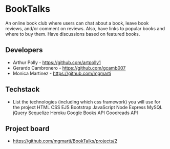 # BookTalks

An online book club where users can chat about a book, leave book reviews, and/or comment on reviews. Also, have links to popular books and where to buy them. Have discussions based on featured books.


## Developers

- Arthur Polly  - https://github.com/artpolly1
- Gerardo Cambronero - https://github.com/gcamb007
- Monica Martinez - https://github.com/mgmarti

## Techstack

- List the technologies (including which css framework) you will use for the project
HTML
CSS
EJS
Bootstrap
JavaScript
Node
Express
MySQL
jQuery
Sequelize
Heroku
Google Books API
Goodreads API


## Project board

- https://github.com/mgmarti/BookTalks/projects/2
